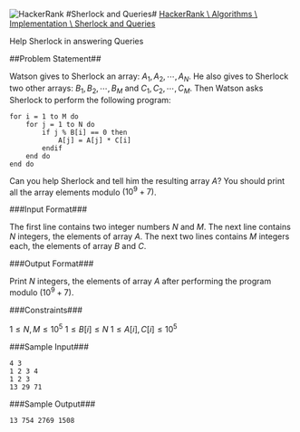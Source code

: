 ![HackerRank](https://www.hackerrank.com/assets/brand/typemark_60x200.png)
#Sherlock and Queries#
[HackerRank \ Algorithms \ Implementation \ Sherlock and Queries](https://www.hackerrank.com/challenges/sherlock-and-queries)

Help Sherlock in answering Queries

##Problem Statement##

Watson gives to Sherlock an array: $A_1, A_2, \cdots, A_N$. He also gives to Sherlock two other arrays: $B_1, B_2, \cdots, B_M$ and $C_1, C_2, \cdots, C_M$.
Then Watson asks Sherlock to perform the following program:

    for i = 1 to M do
        for j = 1 to N do
            if j % B[i] == 0 then
                A[j] = A[j] * C[i]
            endif
        end do
    end do

Can you help Sherlock and tell him the resulting array $A$? You should print all the array elements modulo $(10^9 + 7)$.

###Input Format###

The first line contains two integer numbers $N$ and $M$. The next line contains $N$ integers, the elements of array $A$. The next two lines contains $M$ integers each, the elements of array $B$ and $C$.

###Output Format###

Print $N$ integers, the elements of array $A$ after performing the program modulo $(10^9 + 7)$.

###Constraints###

$1 \le N, M \le 10^5$
$1 \le B[i] \le N$
$1 \le A[i], C[i] \le 10^5$

###Sample Input###


	4 3
	1 2 3 4
	1 2 3
	13 29 71

###Sample Output###


	13 754 2769 1508	

